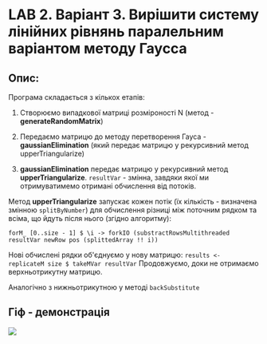 # LAB 2. Варіант 3.	Вирішити систему лінійних рівнянь паралельним варіантом методу Гаусса
## Опис:

Програма складається з кількох етапів: 

1) Створюємо випадкової матриці розміроності N (метод - **generateRandomMatrix**)

2) Передаємо матрицю до методу перетворення Гауса - **gaussianElimination** (який передає матрицю у рекурсивний метод upperTriangularize)
   
3) **gaussianElimination** передає матрицю у рекурсивний метод **upperTriangularize**. 
  `resultVar` - змінна, завдяки якої ми отримуватимемо отримані обчислення від потоків.

  Метод **upperTriangularize** запускає кожен потік (їх кількість - визначена змінною `splitByNumber`) для обчислення різниці між поточним рядком та всіма, що йдуть після нього (згідно алгоритму):

  `forM_ [0..size - 1] $ \i ->
    forkIO (substractRowsMultithreaded resultVar newRow pos (splittedArray !! i))`
    
Нові обчислені рядки об'єднуємо у нову матрицю:
    `results <- replicateM size $ takeMVar resultVar`
Продовжуємо, доки не отримаємо верхньотрикутну матрицю. 

Аналогічно з нижньотрикутною у методі `backSubstitute`

## Гіф - демонстрація

![](https://github.com/alexpolishchuck/KNU-4-Year/tree/main/Haskell/lab2/lab2/Lab2.gif)
